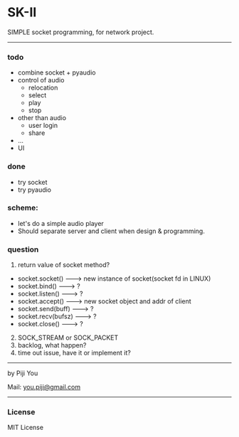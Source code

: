# SK-II
SIMPLE socket programming, for network project.

---
### todo
-   combine socket + pyaudio
-   control of audio
    -   relocation
    -   select
    -   play
    -   stop
-   other than audio
    -   user login
    -   share
-   ...
-   UI

### done
-   try socket
-   try pyaudio

###	scheme:
-   let's do a simple audio player
-	Should separate server and client when design & programming.

###	question
1.	return value of socket method?
-	socket.socket()		--->	new instance of socket(socket fd in LINUX)
-	socket.bind()		--->	?
-	socket.listen()		--->	?
-	socket.accept()		--->	new socket object and addr of client
-	socket.send(buff)	--->	?
-	socket.recv(bufsz)	--->	?
-	socket.close()		--->	?

2.	SOCK\_STREAM or SOCK\_PACKET
3.	backlog, what happen?
4.	time out issue, have it or implement it?

---

by Piji You

Mail: you.piji@gmail.com

---

### License
MIT License